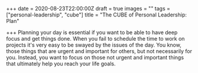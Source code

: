 +++
date = 2020-08-23T22:00:00Z
draft = true
images = ""
tags = ["personal-leadership", "cube"]
title = "The CUBE of Personal Leadership: Plan"

+++
Planning your day is essential if you want to be able to have deep focus and get things done. When you fail to schedule the time to work on projects it's very easy to be swayed by the issues of the day. You know, those things that are urgent and important for others, but not necessarily for you. Instead, you want to focus on those not urgent and important things that ultimately help you reach your life goals.